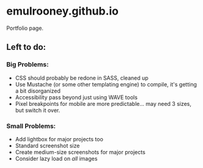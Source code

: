 # emulrooney.github.io
Portfolio page.

## Left to do:

### Big Problems:
* CSS should probably be redone in SASS, cleaned up
* Use Mustache (or some other templating engine) to compile, it's getting a bit disorganized
* Accessibility pass beyond just using WAVE tools
* Pixel breakpoints for mobile are more predictable... may need 3 sizes, but switch it over.

### Small Problems:
* Add lightbox for major projects too
* Standard screenshot size
* Create medium-size screenshots for major projects
* Consider lazy load on _all_ images
